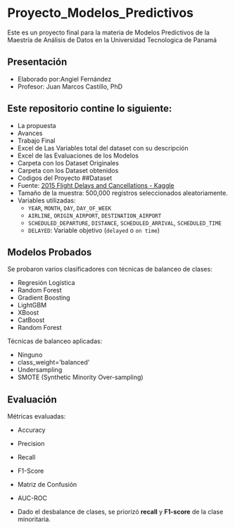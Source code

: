 # Proyecto_Modelos_Predictivos
Este es un proyecto final para la materia de Modelos Predictivos de la Maestría de Análisis de Datos en la Universidad Tecnologica de Panamá
## Presentación
- Elaborado por:Angiel Fernández
- Profesor: Juan Marcos Castillo, PhD
## Este repositorio contine lo siguiente:
- La propuesta
- Avances
- Trabajo Final
- Excel de Las Variables total del dataset con su descripción
- Excel de las Evaluaciones de los Modelos
- Carpeta con los Dataset Originales
- Carpeta con los Dataset obtenidos
- Codigos del Proyecto
##Dataset
- Fuente: [2015 Flight Delays and Cancellations - Kaggle](https://www.kaggle.com/datasets/usdot/flight-delays)
- Tamaño de la muestra: 500,000 registros seleccionados aleatoriamente.
- Variables utilizadas:
  - `YEAR`, `MONTH`, `DAY`, `DAY_OF_WEEK`
  - `AIRLINE`, `ORIGIN_AIRPORT`, `DESTINATION_AIRPORT`
  - `SCHEDULED_DEPARTURE`, `DISTANCE`, `SCHEDULED_ARRIVAL`,  `SCHEDULED_TIME`
  - `DELAYED`: Variable objetivo (`delayed` o `on time`)
 ## Modelos Probados
Se probaron varios clasificadores con técnicas de balanceo de clases:

- Regresión Logística
- Random Forest
- Gradient Boosting
- LightGBM
- XBoost
- CatBoost
- Random Forest

Técnicas de balanceo aplicadas:
- Ninguno 
- class_weight='balanced'
- Undersampling
- SMOTE (Synthetic Minority Over-sampling)

## Evaluación
Métricas evaluadas:
- Accuracy
- Precision
- Recall
- F1-Score
- Matriz de Confusión
- AUC-ROC

- Dado el desbalance de clases, se priorizó **recall** y **F1-score** de la clase minoritaria.
